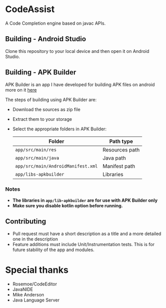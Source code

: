 # CodeAssist
A Code Completion engine based on javac APIs.

## Building - Android Studio
Clone this repository to your local device and then open it on Android Studio.

## Building - APK Builder
APK Builder is an app I have developed for building APK files on android more on it [here](https://github.com/tyron12233/APKBuilder)

The steps of building using APK Builder are:
 - Download the sources as zip file
 - Extract them to your storage
 - Select the appropriate folders in APK Builder:

   | Folder                             | Path type      |
   |------------------------------------|----------------|
   | `app/src/main/res`                 | Resources path |
   | `app/src/main/java`                | Java path      |
   | `app/src/main/AndroidManifest.xml` | Manifest path  |
   | `app/libs-apkbuilder`              | Libraries      |

### Notes
- **The libraries in `app/lib-apkbuilder` are for use with APK Builder only**
- **Make sure you disable kotlin option before running.**

## Contributing
- Pull request must have a short description as a title and a more detailed one in the description
- Feature additions must include Unit/Instrumentation tests. This is for future stability of the app and modules.

# Special thanks
- Rosemoe/CodeEditor 
- JavaNIDE
- Mike Anderson
- Java Language Server

